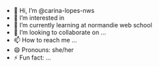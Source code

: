 - 👋 Hi, I’m @carina-lopes-nws
- 👀 I’m interested in 
- 🌱 I’m currently learning at normandie web school
- 💞️ I’m looking to collaborate on ...
- 📫 How to reach me ...
- 😄 Pronouns: she/her
- ⚡ Fun fact: ...

<!---
carina-lopes-nws/carina-lopes-nws is a ✨ special ✨ repository because its `README.md` (this file) appears on your GitHub profile.
You can click the Preview link to take a look at your changes.
--->
